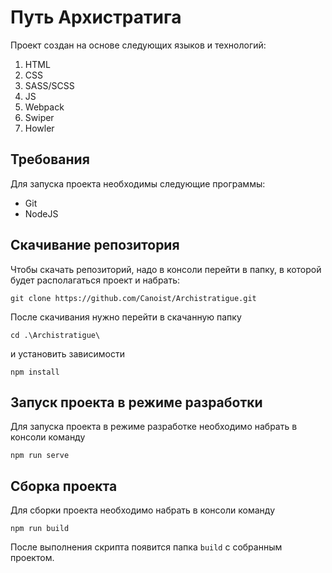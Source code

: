 # Путь Архистратига

Проект создан на основе следующих языков и технологий:

1. HTML
2. CSS
3. SASS/SCSS
4. JS
5. Webpack
6. Swiper
7. Howler

## Требования

Для запуска проекта необходимы следующие программы:

-   Git
-   NodeJS

## Скачивание репозитория

Чтобы скачать репозиторий, надо в консоли перейти в папку, в которой будет располагаться проект и набрать:

```
git clone https://github.com/Canoist/Archistratigue.git
```

После скачивания нужно перейти в скачанную папку

```
cd .\Archistratigue\
```

и установить зависимости

```
npm install
```

## Запуск проекта в режиме разработки

Для запуска проекта в режиме разработке необходимо набрать в консоли команду

```
npm run serve
```

## Сборка проекта

Для сборки проекта необходимо набрать в консоли команду

```
npm run build
```

После выполнения скрипта появится папка `build` с собранным проектом.

